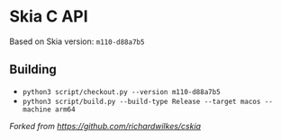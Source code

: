 # Skia C API

Based on Skia version: `m110-d88a7b5`

## Building

- `python3 script/checkout.py --version m110-d88a7b5`
- `python3 script/build.py --build-type Release --target macos --machine arm64`

_Forked from https://github.com/richardwilkes/cskia_
